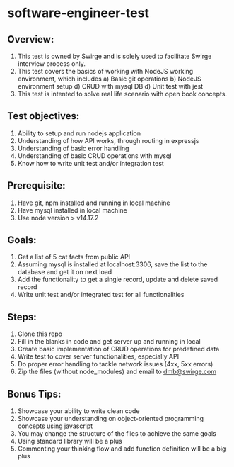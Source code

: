 # software-engineer-test

## Overview:
1. This test is owned by Swirge and is solely used to facilitate Swirge interview process only. 
2. This test covers the basics of working with NodeJS working environment, which includes
    a) Basic git operations
    b) NodeJS environment setup
    d) CRUD with mysql DB
    d) Unit test with jest
3. This test is intented to solve real life scenario with open book concepts. 

## Test objectives:
1. Ability to setup and run nodejs application
2. Understanding of how API works, through routing in expressjs
3. Understanding of basic error handling
4. Understanding of basic CRUD operations with mysql
5. Know how to write unit test and/or integration test 

## Prerequisite:
1. Have git, npm installed and running in local machine
2. Have mysql installed in local machine
3. Use node version > v14.17.2

## Goals:
1. Get a list of 5 cat facts from public API
3. Assuming mysql is installed at localhost:3306, save the list to the database and get it on next load
4. Add the functionality to get a single record, update and delete saved record
3. Write unit test and/or integrated test for all functionalities

## Steps:
1. Clone this repo
2. Fill in the blanks in code and get server up and running in local
3. Create basic implementation of CRUD operations for predefined data
4. Write test to cover server functionalities, especially API
5. Do proper error handling to tackle network issues (4xx, 5xx errors)
6. Zip the files (without node_modules) and email to dmb@swirge.com

## Bonus Tips:
1. Showcase your ability to write clean code
2. Showcase your understanding on object-oriented programming concepts using javascript
3. You may change the structure of the files to achieve the same goals
4. Using standard library will be a plus
5. Commenting your thinking flow and add function definition will be a big plus
